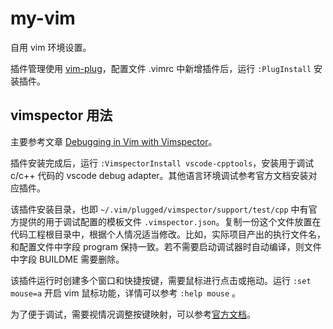 # my-vim
自用 vim 环境设置。

插件管理使用 [vim-plug](https://github.com/junegunn/vim-plug)，配置文件 .vimrc 中新增插件后，运行 `:PlugInstall` 安装插件。

## vimspector 用法

主要参考文章 [Debugging in Vim with Vimspector](https://dev.to/iggredible/debugging-in-vim-with-vimspector-4n0m)。

插件安装完成后，运行 `:VimspectorInstall vscode-cpptools`，安装用于调试 c/c++ 代码的 vscode debug adapter。其他语言环境调试参考官方文档安装对应插件。

该插件安装目录，也即 `~/.vim/plugged/vimspector/support/test/cpp` 中有官方提供的用于调试配置的模板文件 `.vimspector.json`。复制一份这个文件放置在代码工程根目录中，根据个人情况适当修改。比如，实际项目产出的执行文件名，和配置文件中字段 program 保持一致。若不需要启动调试器时自动编译，则文件中字段 BUILDME 需要删除。

该插件运行时创建多个窗口和快捷按键，需要鼠标进行点击或拖动。运行 `:set mouse=a` 开启 vim 鼠标功能，详情可以参考 `:help mouse` 。

为了便于调试，需要视情况调整按键映射，可以参考[官方文档](https://github.com/puremourning/vimspector#mappings)。
